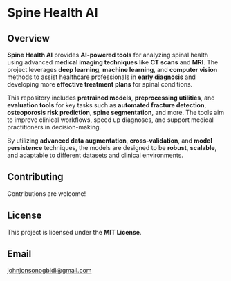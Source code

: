 
# **Spine Health AI**

## **Overview**
**Spine Health AI** provides **AI-powered tools** for analyzing spinal health using advanced **medical imaging techniques** like **CT scans** and **MRI**. The project leverages **deep learning**, **machine learning**, and **computer vision** methods to assist healthcare professionals in **early diagnosis** and developing more **effective treatment plans** for spinal conditions.

This repository includes **pretrained models**, **preprocessing utilities**, and **evaluation tools** for key tasks such as **automated fracture detection**, **osteoporosis risk prediction**, **spine segmentation**, and more. The tools aim to improve clinical workflows, speed up diagnoses, and support medical practitioners in decision-making.

By utilizing **advanced data augmentation**, **cross-validation**, and **model persistence** techniques, the models are designed to be **robust**, **scalable**, and adaptable to different datasets and clinical environments.

## **Contributing**
Contributions are welcome! 

## **License**
This project is licensed under the **MIT License**. 

## **Email**
johnjonsonogbidi@gmail.com
